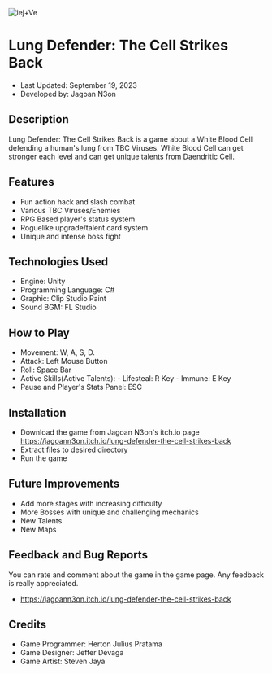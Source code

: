 ![iej+Ve](https://github.com/HertonJP/GameToday/assets/125948356/7e0d3375-9ae3-434f-8f01-ec7bbcc73cc8)
# Lung Defender: The Cell Strikes Back
- Last Updated: September 19, 2023
- Developed by: Jagoan N3on

## Description
Lung Defender: The Cell Strikes Back is a game about a White Blood Cell defending a human's lung from TBC Viruses. 
White Blood Cell can get stronger each level and can get unique talents from Daendritic Cell.

## Features
- Fun action hack and slash combat
- Various TBC Viruses/Enemies
- RPG Based player's status system
- Roguelike upgrade/talent card system
- Unique and intense boss fight

## Technologies Used
- Engine: Unity
- Programming Language: C#
- Graphic: Clip Studio Paint
- Sound BGM: FL Studio

## How to Play
- Movement: W, A, S, D.
- Attack: Left Mouse Button
- Roll: Space Bar
- Active Skills(Active Talents): - Lifesteal: R Key
		 		 - Immune: E Key
- Pause and Player's Stats Panel: ESC

## Installation
- Download the game from Jagoan N3on's itch.io page https://jagoann3on.itch.io/lung-defender-the-cell-strikes-back
- Extract files to desired directory
- Run the game

## Future Improvements
- Add more stages with increasing difficulty
- More Bosses with unique and challenging mechanics
- New Talents
- New Maps

## Feedback and Bug Reports
You can rate and comment about the game in the game page. Any feedback is really appreciated.
- https://jagoann3on.itch.io/lung-defender-the-cell-strikes-back

## Credits
- Game Programmer: Herton Julius Pratama
- Game Designer: Jeffer Devaga
- Game Artist: Steven Jaya
  
